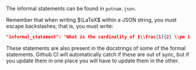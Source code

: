 The informal statements can be found in `putnam.json`.

Remember that when writing $\LaTeX$ within a JSON string, you must escape backslashes;
that is, you must write:
```json
"informal_statement": "What is the cardinality of $\\frac{1}{2} \\pm 1 \\pm 2$"
```

These statements are also present in the docstrings of some of the formal statements.
Github CI will automatically catch if these are out of sync, but if you update them in one place you will have to update them in the other.
